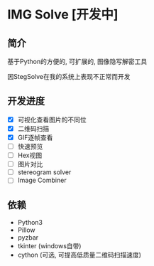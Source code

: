 # IMG Solve [开发中]

## 简介

基于Python的方便的, 可扩展的, 图像隐写解密工具

因StegSolve在我的系统上表现不正常而开发

## 开发进度

+ [x] 可视化查看图片的不同位
+ [x] 二维码扫描
+ [x] GIF逐帧查看
+ [ ] 快速预览
+ [ ] Hex视图
+ [ ] 图片对比
+ [ ] stereogram solver
+ [ ] Image Combiner

## 依赖

+ Python3
+ Pillow
+ pyzbar
+ tkinter (windows自带)
+ cython (可选, 可提高低质量二维码扫描速度)

